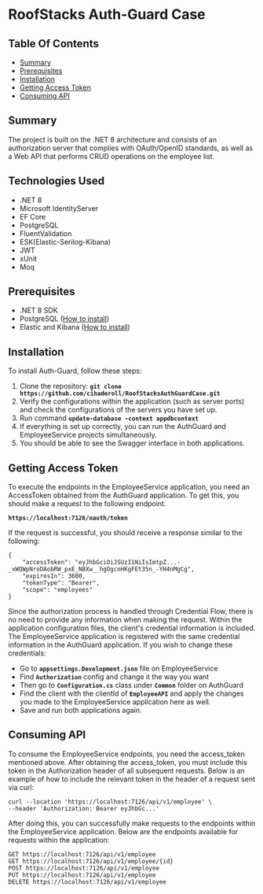 # **RoofStacks Auth-Guard Case**

## **Table Of Contents**
* [Summary](#Summary)
* [Prerequisites](#Prerequisites)
* [Installation](#Installation)
* [Getting Access Token](#getting-access-token)
* [Consuming API](#consuming-api)

## **Summary**
The project is built on the .NET 8 architecture and consists of an authorization server that complies with OAuth/OpenID standards, as well as a Web API that performs CRUD operations on the employee list.

## **Technologies Used**
* .NET 8
* Microsoft IdentityServer
* EF Core
* PostgreSQL
* FluentValidation
* ESK(Elastic-Serilog-Kibana)
* JWT
* xUnit
* Moq

## **Prerequisites**
* .NET 8 SDK
* PostgreSQL ([How to install](https://www.dbvis.com/thetable/how-to-set-up-postgres-using-docker/))
* Elastic and Kibana ([How to install](https://karthiksdevopsengineer.medium.com/setting-up-elasticsearch-and-kibana-single-node-cluster-with-docker-d785f591a760))

## **Installation**
To install Auth-Guard, follow these steps:

1. Clone the repository: **`git clone https://github.com/cihaderoll/RoofStacksAuthGuardCase.git`**
2. Verify the configurations within the application (such as server ports) and check the configurations of the servers you have set up.
3. Run command **`update-database -context appdbcontext`**
4. If everything is set up correctly, you can run the AuthGuard and EmployeeService projects simultaneously.
5. You should be able to see the Swagger interface in both applications.

## Getting Access Token
To execute the endpoints in the EmployeeService application, you need an AccessToken obtained from the AuthGuard application. To get this, you should make a request to the following endpoint.

**`https://localhost:7126/oauth/token`**

If the request is successful, you should receive a response similar to the following:

```
{
    "accessToken": "eyJhbGciOiJSUzI1NiIsImtpZ...-_xWQWpNroDAobRW_pxE_N8Xw__hgOgcnHKgFEt35n_-YH4nMgCg",
    "expiresIn": 3600,
    "tokenType": "Bearer",
    "scope": "employees"
}
```
Since the authorization process is handled through Credential Flow, there is no need to provide any information when making the request.
Within the application configuration files, the client's credential information is included. The EmployeeService application is registered with the same credential information in the AuthGuard application. If you wish to change these credentials:

* Go to **`appsettings.Development.json`** file on EmployeeService
* Find **`Authorization`** config and change it the way you want
* Then go to **`Configuration.cs`** class under **`Common`** folder on AuthGuard
* Find the client with the clientId of **`EmployeeAPI`** and apply the changes you made to the EmployeeService application here as well.
* Save and run both applications again.

## Consuming API

To consume the EmployeeService endpoints, you need the access_token mentioned above. After obtaining the access_token, you must include this token in the Authorization header of all subsequent requests.
Below is an example of how to include the relevant token in the header of a request sent via curl:

```
curl --location 'https://localhost:7126/api/v1/employee' \
--header 'Authorization: Bearer eyJhbGc...'
```

After doing this, you can successfully make requests to the endpoints within the EmployeeService application. Below are the endpoints available for requests within the application:

```
GET https://localhost:7126/api/v1/employee
GET https://localhost:7126/api/v1/employee/{id}
POST https://localhost:7126/api/v1/employee
PUT https://localhost:7126/api/v1/employee
DELETE https://localhost:7126/api/v1/employee
```


